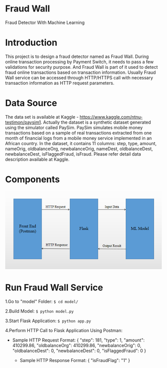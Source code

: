 # Fraud Wall
Fraud Detector With Machine Learning

# Introduction
This project is to design a fraud detector named as Fraud Wall. During online transaction processing by Payment Switch, it needs to pass a few validations for security purpose. And Fraud Wall is part of it used to detect fraud online transactions based on transaction information. Usually Fraud Wall service can be accessed through HTTP/HTTPS call with necessary transaction information as HTTP request parameters.

# Data Source
The data set is available at Kaggle - https://www.kaggle.com/ntnu-testimon/paysim1.
Actually the dataset is a synthetic dataset generated using the simulator called PaySim. PaySim simulates mobile money transactions based on a sample of real transactions extracted from one month of financial logs from a mobile money service implemented in an African country.
In the dataset, it contains 11 columns: step, type, amount, nameOrig, oldbalanceOrg, newbalanceOrig, nameDest, oldbalanceDest, newbalanceDest, isFlaggedFraud, isFraud. Please refer detail data description available at Kaggle.

# Components
![Components](image/Components.PNG)

# Run Fraud Wall Service
1.Go to "model" Folder: `$ cd model/`

2.Build Model: `$ python model.py`

3.Start Flask Application: `$ python app.py`

4.Perform HTTP Call to Flask Application Using Postman:

  - Sample HTTP Request Format:
    {
      "step": 181,
      "type": 1,
      "amount": 410299.86,
      "oldbalanceOrg": 410299.86,
      "newbalanceOrig": 0,
      "oldbalanceDest": 0,
      "newbalanceDest": 0,
      "isFlaggedFraud": 0
    }
    
    - Sample HTTP Response Format:
    {
      "isFraudFlag": "1"
    }
  
